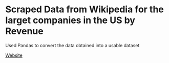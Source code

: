 <h1>Scraped Data from Wikipedia for the larget companies in the US by Revenue</h1>

<p>Used Pandas to convert the data obtained into a usable dataset</p>
<a href="https://en.wikipedia.org/wiki/List_of_largest_companies_in_the_United_States_by_revenue"><p>Website</p></a>

